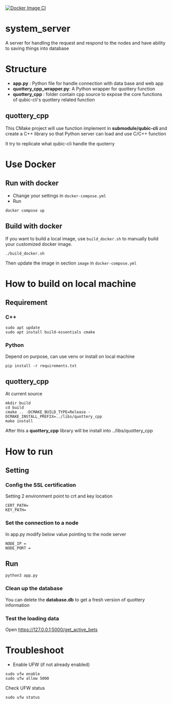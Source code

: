 [![Docker Image CI](https://github.com/icyblob/system_server/actions/workflows/docker-image.yml/badge.svg)](https://github.com/icyblob/system_server/actions/workflows/docker-image.yml)

# system_server

A server for handling the request and respond to the nodes and have ability to saving things into database

# Structure
- **app.py** : Python file for handle connection with data base and web app
- **quottery_cpp_wrapper.py**: A Python wrapper for quottery function
- **quottery_cpp** : folder contain cpp source to expose the core functions of qubic-cli's quottery related function

## quottery_cpp

This CMake project will use function implement in **submodule/qubic-cli** and create a C++ library so that Python server can load and use C/C++ function

It try to replicate what qubic-cli handle the quoterry

# Use Docker

## Run with docker
- Change your settings in `docker-compose.yml`
- Run
```commandline
docker compose up
```

## Build with docker
If you want to build a local image, use `build_docker.sh` to manually build your customized docker image.
```commandline
./build_docker.sh
```
Then update the image in section `image` in `docker-compose.yml`

# How to build on local machine

## Requirement

### C++
```
sudo apt update
sudo apt install build-essentials cmake
```

### Python

Depend on purpose, can use venv or install on local machine
```
pip install -r requirements.txt
```

## quottery_cpp
At current source

```
mkdir build
cd build
cmake .. -DCMAKE_BUILD_TYPE=Release -DCMAKE_INSTALL_PREFIX=../libs/quottery_cpp
make install
```
After this a **quottery_cpp** library will be install into ../libs/quottery_cpp

# How to run

## Setting

### Config the SSL certification
Setting 2 environment point to crt and key location

```
CERT_PATH=
KEY_PATH=
```

### Set the connection to a node
In app.py modify below value pointing to the node server

```
NODE_IP =
NODE_PORT =
```

## Run

```
python3 app.py
```

### Clean up the database

You can delete the **database.db** to get a fresh version of quottery information

### Test the loading data
Open https://127.0.0.1:5000/get_active_bets

# Troubleshoot

- Enable UFW (if not already enabled)
```commandline
sudo ufw enable
sudo ufw allow 5000
```

Check UFW status
```commandline
sudo ufw status
```
